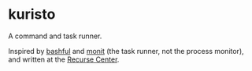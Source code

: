 # kuristo

A command and task runner.

Inspired by [bashful](https://github.com/wagoodman/bashful) and [monit](https://github.com/jiro4989/monit) (the task runner, not the process monitor), and written at the [Recurse Center](https://recurse.com).
